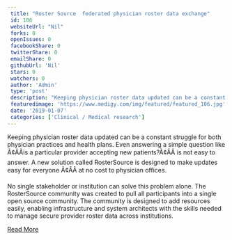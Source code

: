 ```yaml
--- 
 title: "Roster Source  federated physician roster data exchange" 
 id: 106  
 websiteUrl: "Nil" 
 forks: 0 
 openIssues: 0  
 facebookShare: 0  
 twitterShare: 0  
 emailShare: 0  
 githubUrl: 'Nil'
 stars: 0 
 watchers: 0 
 author: 'Admin' 
 type: 'post' 
 description: "Keeping physician roster data updated can be a constant struggle for both physician practices and health plans Even answering a simple question like i"
 featuredimage: 'https://www.medigy.com/img/featured/featured_106.jpg' 
 date: '2019-01-07'
 categories: ['Clinical / Medical research']
---
```

Keeping physician roster data updated can be a constant struggle for both physician practices and health plans. Even answering a simple question like Ã¢ÂÂis a particular provider accepting new patients?Ã¢ÂÂ is not easy to answer. A new solution called RosterSource is designed to make updates easy for everyone Ã¢ÂÂ at no cost to physician offices.   
   
No single stakeholder or institution can solve this problem alone. The RosterSource community was created to pull all participants into a single open source community. The community is designed to add resources easily, enabling infrastructure and system architects with the skills needed to manage secure provider roster data across institutions.

[Read More](https://rostersource.github.io/)